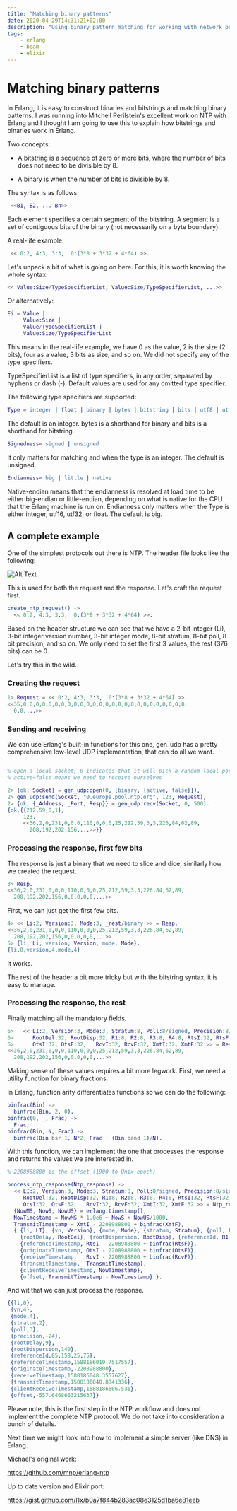 ```yaml
---
title: "Matching binary patterns"
date: 2020-04-29T14:31:21+02:00
description: "Using binary pattern matching for working with network protocols"
tags:
    - erlang
    - beam
    - elixir
---
```

# Matching binary patterns

In Erlang, it is easy to construct binaries and bitstrings and matching binary patterns. I was running into Mitchell Perilstein's excellent work on NTP with Erlang and I thought I am going to use this to explain how bitstrings and binaries work in Erlang. 

Two concepts:

- A bitstring is a sequence of zero or more bits, where the number of bits does not need to be divisible by 8.

- A binary is when the number of bits is divisible by 8.

The syntax is as follows:

```erlang
 <<B1, B2, ... Bn>>
```

Each element specifies a certain segment of the bitstring. A segment is a set of contiguous bits of the binary (not necessarily on a byte boundary). 

A real-life example:

```erlang
 << 0:2, 4:3, 3:3,  0:(3*8 + 3*32 + 4*64) >>.
```

Let's unpack a bit of what is going on here. For this, it is worth knowing the whole syntax.

```erlang
<< Value:Size/TypeSpecifierList, Value:Size/TypeSpecifierList, ...>>
```

Or alternatively:

```erlang
Ei = Value |
     Value:Size |
     Value/TypeSpecifierList |
     Value:Size/TypeSpecifierList
```

This means in the real-life example, we have 0 as the value, 2 is the size (2 bits), four as a value, 3 bits as size, and so on. We did not specify any of the type specifiers.

TypeSpecifierList is a list of type specifiers, in any order, separated by hyphens or dash (-). Default values are used for any omitted type specifier.

The following type specifiers are supported:

```erlang
Type = integer | float | binary | bytes | bitstring | bits | utf8 | utf16 | utf32
```

The default is an integer. bytes is a shorthand for binary and bits is a shorthand for bitstring. 

```erlang
Signedness= signed | unsigned
```

It only matters for matching and when the type is an integer. The default is unsigned.

```erlang
Endianness= big | little | native
```

Native-endian means that the endianness is resolved at load time to be either big-endian or little-endian, depending on what is native for the CPU that the Erlang machine is run on. Endianness only matters when the Type is either integer, utf16, utf32, or float. The default is big.

## A complete example

One of the simplest protocols out there is NTP. The header file looks like the following:

![Alt Text](https://dev-to-uploads.s3.amazonaws.com/i/imigpr35l0uhlkpbbh74.png)

This is used for both the request and the response. Let's craft the request first.

```erlang
create_ntp_request() ->
  << 0:2, 4:3, 3:3,  0:(3*8 + 3*32 + 4*64) >>.
```

Based on the header structure we can see that we have a 2-bit integer (Li), 3-bit integer version number, 3-bit integer mode, 8-bit stratum, 8-bit poll, 8-bit precision, and so on. We only need to set the first 3 values, the rest (376 bits) can be 0.

Let's try this in the wild.


### Creating the request

```erlang
1> Request = << 0:2, 4:3, 3:3,  0:(3*8 + 3*32 + 4*64) >>.
<<35,0,0,0,0,0,0,0,0,0,0,0,0,0,0,0,0,0,0,0,0,0,0,0,0,0,0,
  0,0,...>>
```

### Sending and receiving

We can use Erlang's built-in functions for this one, gen_udp has a pretty comprehensive low-level UDP implementation, that can do all we want.

```erlang

% open a local socket, 0 indicates that it will pick a random local port
% active=false means we need to receive ourselves

2> {ok, Socket} = gen_udp:open(0, [binary, {active, false}]),
2> gen_udp:send(Socket, "0.europe.pool.ntp.org", 123, Request),
2> {ok, {_Address, _Port, Resp}} = gen_udp:recv(Socket, 0, 500).
{ok,{{212,59,0,1},
     123,
     <<36,2,0,231,0,0,0,110,0,0,0,25,212,59,3,3,226,84,62,89,
       208,192,202,156,...>>}}
```

### Processing the response, first few bits

The response is just a binary that we need to slice and dice, similarly how we created the request.

```erlang
3> Resp.
<<36,2,0,231,0,0,0,110,0,0,0,25,212,59,3,3,226,84,62,89,
  208,192,202,156,0,0,0,0,0,...>>
```

First, we can just get the first few bits.

```erlang
4> << Li:2, Version:3, Mode:3, _rest/binary >> = Resp.
<<36,2,0,231,0,0,0,110,0,0,0,25,212,59,3,3,226,84,62,89,
  208,192,202,156,0,0,0,0,0,...>>
5> {li, Li, version, Version, mode, Mode}.
{li,0,version,4,mode,4}
```
It works.

The rest of the header a bit more tricky but with the bitstring syntax, it is easy to manage.

### Processing the response, the rest

Finally matching all the mandatory fields. 

```erlang
6>   << LI:2, Version:3, Mode:3, Stratum:8, Poll:8/signed, Precision:8/signed,
6>      RootDel:32, RootDisp:32, R1:8, R2:8, R3:8, R4:8, RtsI:32, RtsF:32,
6>      OtsI:32, OtsF:32,   RcvI:32, RcvF:32, XmtI:32, XmtF:32 >> = Resp.
<<36,2,0,231,0,0,0,110,0,0,0,25,212,59,3,3,226,84,62,89,
  208,192,202,156,0,0,0,0,0,...>>
```

Making sense of these values requires a bit more legwork. First, we need a utility function for binary fractions.

In Erlang, function arity differentiates functions so we can do the following:

```erlang
binfrac(Bin) ->
  binfrac(Bin, 2, 0).
binfrac(0, _, Frac) ->
  Frac;
binfrac(Bin, N, Frac) ->
  binfrac(Bin bsr 1, N*2, Frac + (Bin band 1)/N).
```

With this function, we can implement the one that processes the response and returns the values we are interested in.


```erlang
% 2208988800 is the offset (1900 to Unix epoch)

process_ntp_response(Ntp_response) ->
  << LI:2, Version:3, Mode:3, Stratum:8, Poll:8/signed, Precision:8/signed,
     RootDel:32, RootDisp:32, R1:8, R2:8, R3:8, R4:8, RtsI:32, RtsF:32,
     OtsI:32, OtsF:32,   RcvI:32, RcvF:32, XmtI:32, XmtF:32 >> = Ntp_response,
  {NowMS, NowS, NowUS} = erlang:timestamp(),
  NowTimestamp = NowMS * 1.0e6 + NowS + NowUS/1000,
  TransmitTimestamp = XmtI - 2208988800 + binfrac(XmtF),
  { {li, LI}, {vn, Version}, {mode, Mode}, {stratum, Stratum}, {poll, Poll}, {precision, Precision},
    {rootDelay, RootDel}, {rootDispersion, RootDisp}, {referenceId, R1, R2, R3, R4},
    {referenceTimestamp, RtsI - 2208988800 + binfrac(RtsF)},
    {originateTimestamp, OtsI - 2208988800 + binfrac(OtsF)},
    {receiveTimestamp,   RcvI - 2208988800 + binfrac(RcvF)},
    {transmitTimestamp,  TransmitTimestamp},
    {clientReceiveTimestamp, NowTimestamp},
    {offset, TransmitTimestamp - NowTimestamp} }.
```

And wit that we can just process the response.

```erlang
{{li,0},
 {vn,4},
 {mode,4},
 {stratum,2},
 {poll,3},
 {precision,-24},
 {rootDelay,9},
 {rootDispersion,140},
 {referenceId,85,158,25,75},
 {referenceTimestamp,1588186010.7517557},
 {originateTimestamp,-2208988800},
 {receiveTimestamp,1588186048.3557627},
 {transmitTimestamp,1588186048.8841336},
 {clientReceiveTimestamp,1588186606.531},
 {offset,-557.6468663215637}}
```

Please note, this is the first step in the NTP workflow and does not implement the complete NTP protocol. We do not take into consideration a bunch of details.

Next time we might look into how to implement a simple server (like DNS) in Erlang.


Michael's original work:

https://github.com/mnp/erlang-ntp

Up to date version and Elixir port:

https://gist.github.com/l1x/b0a7f844b283ac08e3125d1ba6e81eeb
